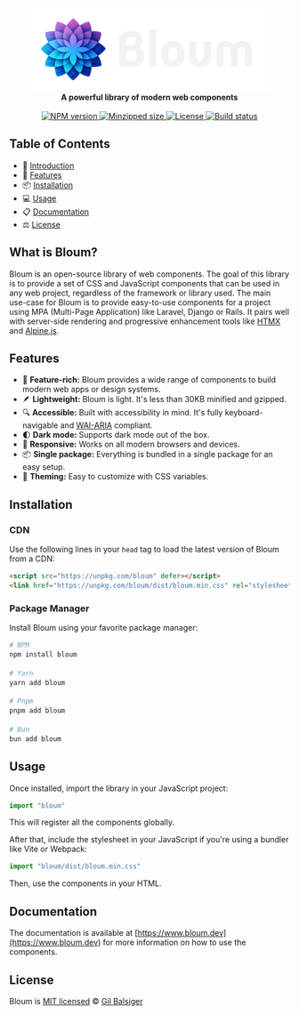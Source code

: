 <div align="center">
    <div>
      <a href="https://www.bloum.dev" target="_blank">
        <img src="https://raw.githubusercontent.com/balsigergil/bloum/main/.github/bloum_logo.png" height="150" alt="Bloum Logo">
      </a>
    </div>
    <strong>A powerful library of modern web components</strong>
    <br>
    <br>
    <div align="center">
        <a aria-label="NPM version" href="https://www.npmjs.com/package/bloum">
          <img alt="NPM version" src="https://img.shields.io/npm/v/bloum?style=for-the-badge">
        </a>
        <a aria-label="Minzipped size" href="https://bundlephobia.com/package/bloum">
          <img alt="Minzipped size" src="https://img.shields.io/bundlephobia/minzip/bloum?style=for-the-badge">
        </a>
        <a aria-label="License" href="https://github.com/balsigergil/bloum/blob/main/LICENSE">
          <img alt="License" src="https://img.shields.io/npm/l/bloum?style=for-the-badge">
        </a>
        <a aria-label="Build status" href="https://github.com/balsigergil/bloum/actions/workflows/quality.yml">
          <img alt="Build status" src="https://img.shields.io/github/actions/workflow/status/balsigergil/bloum/quality.yml?style=for-the-badge&label=tests">
        </a>
    </div>
</div>

## Table of Contents

- 📖 [Introduction](#what-is-bloum)
- 🚀 [Features](#features)
- 📦 [Installation](#installation)
- 💻 [Usage](#usage)
- 📋 [Documentation](#documentation)
- ⚖️ [License](#license)


## What is Bloum?

Bloum is an open-source library of web components.
The goal of this library is to provide a set of CSS and JavaScript components
that can be used in any web project, regardless of the framework or library used.
The main use-case for Bloum is to provide easy-to-use components for a project
using MPA (Multi-Page Application) like Laravel, Django or Rails.
It pairs well with server-side rendering and progressive enhancement tools
like [HTMX](https://htmx.org/) and [Alpine.js](https://alpinejs.dev/).

## Features

- 🚀 **Feature-rich:** Bloum provides a wide range of components to build modern web apps or design systems.
- 🪶 **Lightweight:** Bloum is light. It's less than 30KB minified and gzipped.
- 🔍 **Accessible:** Built with accessibility in mind. It's fully keyboard-navigable and [WAI-ARIA](https://www.w3.org/WAI/ARIA/apg/) compliant.
- 🌓 **Dark mode:** Supports dark mode out of the box.
- 📱 **Responsive:** Works on all modern browsers and devices.
- 📦 **Single package:** Everything is bundled in a single package for an easy setup.
- 🎨 **Theming:** Easy to customize with CSS variables.


[//]: # (- 🧪 **Tested:** End-to-end tests with [Playwright]&#40;https://playwright.dev/&#41; and unit tests with [Vitest]&#40;https://vitejs.dev/guide/features.html#testing&#41;.)

## Installation

### CDN

Use the following lines in your `head` tag
to load the latest version of Bloum from a CDN:

```html
<script src="https://unpkg.com/bloum" defer></script>
<link href="https://unpkg.com/bloum/dist/bloum.min.css" rel="stylesheet">
```

### Package Manager

Install Bloum using your favorite package manager:

```bash
# NPM
npm install bloum

# Yarn
yarn add bloum

# Pnpm
pnpm add bloum

# Bun
bun add bloum
```

## Usage

Once installed, import the library in your JavaScript project:

```js
import "bloum"
```

This will register all the components globally.

After that, include the stylesheet in your JavaScript
if you're using a bundler like Vite or Webpack:

```js
import "bloum/dist/bloum.min.css"
```

Then, use the components in your HTML.

## Documentation

The documentation is available at [https://www.bloum.dev](https://www.bloum.dev)
for more information on how to use the components.

## License

Bloum is [MIT licensed](./LICENSE) &copy; [Gil Balsiger](https://github.com/balsigergil)
